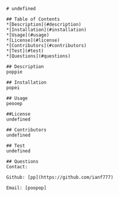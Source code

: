 
    # undefined

    ## Table of Contents
    *[Description](#description)
    *[Installation](#installation)
    *[Usage](#usage)
    *[License](#license)
    *[Contributors](#contributors)
    *[Test](#test)
    *[Questions](#questions)

    ## Description
    poppie

    ## Installation
    popei

    ## Usage
    peooep

    ##License
    undefined

    ## Contributors
    undefined

    ## Test
    undefined

    ## Questions
    Contact:

    Github: [pp](https://github.com/ianf777)

    Email: [poopop]

    